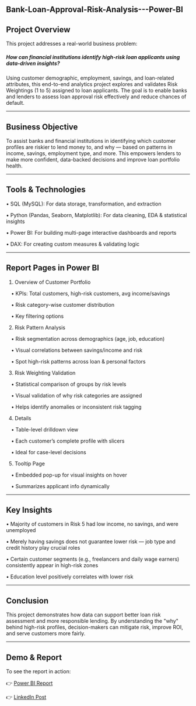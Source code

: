 ## Bank-Loan-Approval-Risk-Analysis---Power-BI

## Project Overview

This project addresses a real-world business problem:

##### How can financial institutions identify high-risk loan applicants using data-driven insights?

Using customer demographic, employment, savings, and loan-related attributes, this end-to-end analytics project explores and validates Risk Weightings (1 to 5) assigned to loan applicants. The goal is to enable banks and lenders to assess loan approval risk effectively and reduce chances of default.
________________________________________

## Business Objective

To assist banks and financial institutions in identifying which customer profiles are riskier to lend money to, and why — based on patterns in income, savings, employment type, and more. This empowers lenders to make more confident, data-backed decisions and improve loan portfolio health.
________________________________________

## Tools & Technologies

•	SQL (MySQL): For data storage, transformation, and extraction

•	Python (Pandas, Seaborn, Matplotlib): For data cleaning, EDA & statistical insights

•	Power BI: For building multi-page interactive dashboards and reports

•	DAX: For creating custom measures & validating logic
________________________________________

## Report Pages in Power BI

1.	Overview of Customer Portfolio

 • KPIs: Total customers, high-risk customers, avg income/savings
 
 • Risk category-wise customer distribution
 
 • Key filtering options
 
2.	Risk Pattern Analysis
   
 • Risk segmentation across demographics (age, job, education)
 
 • Visual correlations between savings/income and risk

 • Spot high-risk patterns across loan & personal factors
 
3.	Risk Weighting Validation
   
 • Statistical comparison of groups by risk levels
 
 • Visual validation of why risk categories are assigned
 
 • Helps identify anomalies or inconsistent risk tagging
 
4.	Details
   
 • Table-level drilldown view
 
 • Each customer’s complete profile with slicers
 
 • Ideal for case-level decisions
 
5.	Tooltip Page
   
 • Embedded pop-up for visual insights on hover
 
 • Summarizes applicant info dynamically
________________________________________

## Key Insights

•	Majority of customers in Risk 5 had low income, no savings, and were unemployed

•	Merely having savings does not guarantee lower risk — job type and credit history play crucial roles

•	Certain customer segments (e.g., freelancers and daily wage earners) consistently appear in high-risk zones

•	Education level positively correlates with lower risk
________________________________________

## Conclusion
This project demonstrates how data can support better loan risk assessment and more responsible lending. By understanding the "why" behind high-risk profiles, decision-makers can mitigate risk, improve ROI, and serve customers more fairly.
________________________________________

## Demo & Report

To see the report in action:

👉 [Power BI Report](https://app.powerbi.com/groups/me/reports/0da5017e-3764-4e41-b979-1e60433fcec4/780962a7ea836bec6190?experience=power-bi)

👉 [LinkedIn Post](https://www.linkedin.com/feed/update/urn:li:activity:7356177018016694273/) 
